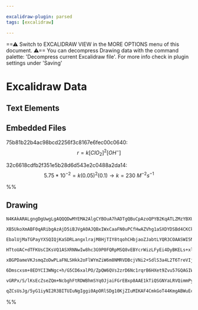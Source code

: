 ```yaml
---

excalidraw-plugin: parsed
tags: [excalidraw]

---
```

==⚠  Switch to EXCALIDRAW VIEW in the MORE OPTIONS menu of this document. ⚠== You can decompress Drawing data with the command palette: 'Decompress current Excalidraw file'. For more info check in plugin settings under 'Saving'


# Excalidraw Data
## Text Elements
## Embedded Files
75b81b22b4ac98bcd2256f3c8167e6fec00c0640: $$r=k[ClO_2]^2[OH^-]$$

32c6618cdfb2f351e5b28d6d543e2c0488a2da14: $$5.75*10^{-2}=k(0.05)^2(0.1) \rightarrow k = 230\ M^{-2}s^{-1}$$

%%
## Drawing
```compressed-json
N4KAkARALgngDgUwgLgAQQQDwMYEMA2AlgCYBOuA7hADTgQBuCpAzoQPYB2KqATLZMzYBXUtiRoIACyhQ4zZAHoFAc0JRJQgEYA6bGwC2CgF7N6hbEcK4OCtptbErHALRY8RMpWdx8Q1TdIEfARcZgRmBShcZQUebQBWbQBGGjoghH0EDihmbgBtcDBQMBLoeHF0Qn1opH5SxhZ2LjQATj5CyAbWTgA5TjFuHgAWAA54niSANgAGabrIQg5iLG4I

XB5UkoXmABF0qARibgAzAjD5iBJVgA0AJQBxIWxCaaFN0uPCfHwAZVhg1aSXDYDSBd4CKCkNgAawQAHUSOpuEkLsxITCEH8YACJIIPOCIFC/JIOOFcmgUR0IGw4MC1DBkbMLtZlDjUHMqZhuM4AMxJIbJEYzEY8EZDSbxeKTHjxC4MimzbQteJDGUSvn8nmTADsqPRsIAwmx8GxSKsAMSzK3TAmaYHQ5REpZGk1miSQ6zMWmBbIEiiIyTI5XaEbT

EbalUjMaTGPayYXSQIQjKaSDRLangxlrajM8HjTIY8tqohCHbjaoZJabtLYQR3COAASWI5NQeQAuhdjuRMs3uBwhN8Lk7iKTmK2B0OqZphEsAKLBTLZVsdi5CODEXAHI4UjMtIU81UtJIjFoXIgcaH9wf4c9sbCwneoU74c5UtFboStiCIJaLZQEp8wR9hIEaaCMSSaHmmhDMC+6aNgxB5lKxw8tgEE6ggkzHAg2CzHhkxDDaqLuBUBRbGAlIUUk

HTtoUAC+dTFKUsCIKsVQ1ASXRNNwIw8hc3G9P0FQRpMSQ8vEBYcrWizLFyEi4DyBKELs+xlmgL5vjJT4QP6zCNrgAAKABSxmAV8vz/BUUjAqCtTvvq8IBsiepQrCWJshAeJXMOwgpmOrZUaUNJ0rAjLSaULJshFkDyagziFnEVZJJmsz7hmqqylS8qoFMIzJAW8TZkVsyFiKrkYi6poWtasy2va9ZCM6xrVe65AcF6uA+lAfrOWghaTNoPITJmQz

xBGPDameVKJsmqZoDwPLaFNLSHkk2oFlWYmZiW6m8NMRVDBcjVNi2+SdlS3a4L2T6TreVIjgF15TrWM5NcQC4ZFkOTnWuG5bnt608PuhFDG0Mw1qUF5Xmgd13g+e2aQgeqft+v6OBwAFdl8CAgegw3YDGJ6IccUGofESQIPEUEjMQkzECqPIIDweGjCM6ybvyBLMKR+QdJR8yUbRDHgBdkC4HAcB/AD3DMdAiaZKsm6kFedQMIQCAUAAQg1I5VW6

6Dmscxsm+8EDYCI3WNgc+h/G5CD6xalPO/ZpQW6QVs2zrD6Nc1rqrB6HXet9Zvu57GQAGIWR51neUcath991sZHbGIIsQSILQnltJzbqfuVZqxx6HOfZMn+i3H5JJki5hTm6XUDlwA8rSzxhQqEX1x7ueR5wUAR9dXw5VlbsN+XEd9z8hBGBU+bZ93Zc2wAKlgUAAIJEMozToMExw9fP4e21EpDrx7bAUImuC3TeB89/oc5LGvZ8XyEOldVCVC34

vGRPx/S/lKsEcZseZQm+NcbghFtRDWBhmSYq0JjaiFGrEBxp8AAE1kTiQSGNYaLRVQimmPyNWRg2AGFllSegBAhCzwYl/RuNtK7vSehIIBatHQkCnjPQYnd2HED+AgOA3AR6QF4QAWTYMsB+uBNDBCfEjNhpASCOzQMxSAWtjQ6VIMoO0AAKBB1BeDrQMfo9kCQACUBJbgIGUIOLqgDtG4D0TyOYvBnHGLcaY+IFjaF10TtkfOCAW5QCaBOG+dcr

qZCsUsJg/5yG1iyNI2R3BITUIuNgIggi0ApORlSDg10KjZIuMIKAF4CmkGoT44KmgABWuEcg/DyXAcRki8kyMRmcHJkVsDBMYEvUh+A4ksQAbidI3SeJpK/FAAw/82KwzCbWE0CM5EdPPKEdeYzen9OevgEWYBGJ0CAuEWW9EQD0SAA=
```
%%